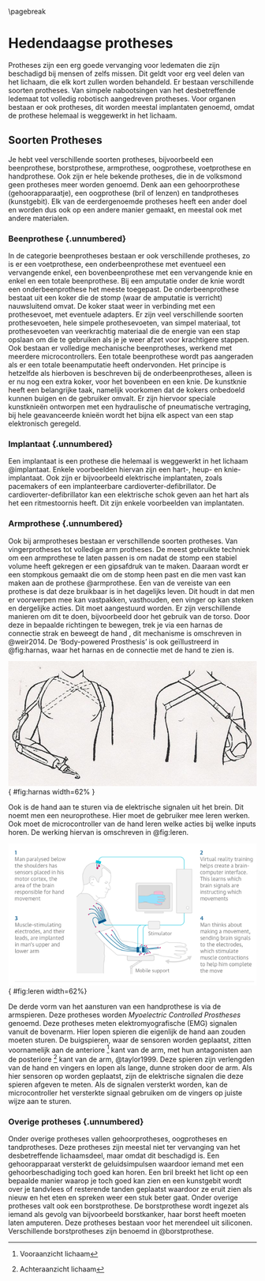 \pagebreak
# Hedendaagse protheses
Protheses zijn een erg goede vervanging voor ledematen die zijn beschadigd bij mensen of zelfs missen. Dit geldt voor erg veel delen van het lichaam, die elk kort zullen worden behandeld.
Er bestaan verschillende soorten protheses. Van simpele nabootsingen van het desbetreffende ledemaat tot volledig robotisch aangedreven protheses. Voor organen bestaan er ook protheses, dit worden meestal implantaten genoemd, omdat de prothese helemaal is weggewerkt in het lichaam.

## Soorten Protheses
Je hebt veel verschillende soorten protheses, bijvoorbeeld een beenprothese, borstprothese, armprothese, oogprothese, voetprothese en handprothese. Ook zijn er hele bekende protheses, die in de volksmond geen protheses meer worden genoemd. Denk aan een gehoorprothese (gehoorapparaatje), een oogprothese (bril of lenzen) en tandprotheses (kunstgebit). Elk van de eerdergenoemde protheses heeft een ander doel en worden dus ook op een andere manier gemaakt, en meestal ook met andere materialen.

### Beenprothese {.unnumbered}
In de categorie beenprotheses bestaan er ook verschillende protheses, zo is er een voetprothese, een onderbeenprothese met eventueel een vervangende enkel, een bovenbeenprothese met een vervangende knie en enkel en een totale beenprothese. Bij een amputatie onder de knie wordt een onderbeenprothese het meeste toegepast. De onderbeenprothese bestaat uit een koker die de stomp (waar de amputatie is verricht) nauwsluitend omvat. De koker staat weer in verbinding met een prothesevoet, met eventuele adapters. Er zijn veel verschillende soorten prothesevoeten, hele simpele prothesevoeten, van simpel materiaal, tot prothesevoeten van veerkrachtig materiaal die de energie van een stap opslaan om die te gebruiken als je je weer afzet voor krachtigere stappen. Ook bestaan er volledige mechanische beenprotheses, werkend met meerdere microcontrollers. Een totale beenprothese wordt pas aangeraden als er een totale beenamputatie heeft ondervonden. Het principe is hetzelfde als hierboven is beschreven bij de onderbeenprotheses, alleen is er nu nog een extra koker, voor het bovenbeen en een knie. De kunstknie heeft een belangrijke taak, namelijk voorkomen dat de kokers onbedoeld kunnen buigen en de gebruiker omvalt. Er zijn hiervoor speciale kunstknie&#235;n ontworpen met een hydraulische of pneumatische vertraging, bij hele geavanceerde knie&#235;n wordt het bijna elk aspect van een stap elektronisch geregeld.

### Implantaat {.unnumbered}
Een implantaat is een prothese die helemaal is weggewerkt in het lichaam @implantaat. Enkele voorbeelden hiervan zijn een hart-, heup- en knie-implantaat. Ook zijn er bijvoorbeeld elektrische implantaten, zoals pacemakers of een implanteerbare cardioverter-defibrillator. De cardioverter-defibrillator kan een elektrische schok geven aan het hart als het een ritmestoornis heeft. Dit zijn enkele voorbeelden van implantaten.

### Armprothese {.unnumbered}
Ook bij armprotheses bestaan er verschillende soorten protheses. Van vingerprotheses tot volledige arm protheses. De meest gebruikte techniek om een armprothese te laten passen is om nadat de stomp een stabiel volume heeft gekregen er een gipsafdruk van te maken. Daaraan wordt er een stompkous gemaakt die om de stomp heen past en die men vast kan maken aan de prothese @armprothese. Een van de vereiste van een prothese is dat deze bruikbaar is in het dagelijks leven. Dit houdt in dat men er voorwerpen mee kan vastpakken, vasthouden, een vinger op kan steken en dergelijke acties. Dit moet aangestuurd worden. Er zijn verschillende manieren om dit te doen, bijvoorbeeld door het gebruik van de torso. Door deze in bepaalde richtingen te bewegen, trek je via een harnas de connectie strak en beweegt de hand , dit mechanisme is omschreven in @weir2014. De ‘Body-powered Prosthesis’ is ook ge&#239;llustreerd in @fig:harnas, waar het harnas en de connectie met de hand te zien is.

![Een body-powered prothese met harnas](img/image_1.jpg){ #fig:harnas width=62% }

Ook is de hand aan te sturen via de elektrische signalen uit het brein. Dit noemt men een neuroprothese. Hier moet de gebruiker mee leren werken. Ook moet de microcontroller van de hand leren welke acties bij welke inputs horen. De werking hiervan is omschreven in @fig:leren.

![Leren een neuroprothese te gebruiken](img/image_2.png){ #fig:leren width=62%}

De derde vorm van het aansturen van een handprothese is via de armspieren. Deze protheses worden *Myoelectric Controlled Prostheses*  genoemd. Deze protheses meten elektromyografische (EMG) signalen vanuit de bovenarm. Hier lopen spieren die eigenlijk de hand aan zouden moeten sturen. De buigspieren, waar de sensoren worden geplaatst, zitten voornamelijk aan de anteriore [^ant] kant van de arm, met hun antagonisten aan de posteriore [^post] kant van de arm, @taylor1999. Deze spieren zijn verlengden van de hand en vingers en lopen als lange, dunne stroken door de arm. Als hier sensoren op worden geplaatst, zijn de elektrische signalen die deze spieren afgeven te meten. Als de signalen versterkt worden, kan de microcontroller het versterkte signaal gebruiken om de vingers op juiste wijze aan te sturen.

[^ant]: Vooraanzicht lichaam
[^post]: Achteraanzicht lichaam

### Overige protheses {.unnumbered}
Onder overige protheses vallen gehoorprotheses, oogprotheses en tandprotheses. Deze protheses zijn meestal niet ter vervanging van het desbetreffende lichaamsdeel, maar omdat dit beschadigd is. Een gehoorapparaat versterkt de geluidsimpulsen waardoor iemand met een gehoorbeschadiging toch goed kan horen. Een bril breekt het licht op een bepaalde manier waarop je toch goed kan zien en een kunstgebit wordt over je tandvlees of resterende tanden geplaatst waardoor ze eruit zien als nieuw en het eten en spreken weer een stuk beter gaat. Onder overige protheses valt ook een borstprothese. De borstprothese wordt ingezet als iemand als gevolg van bijvoorbeeld borstkanker, haar borst heeft moeten laten amputeren. Deze protheses bestaan voor het merendeel uit siliconen. Verschillende borstprotheses zijn benoemd in @borstprothese.
